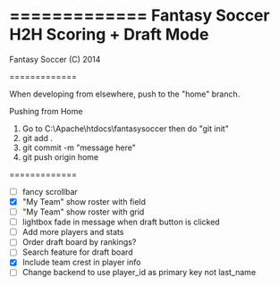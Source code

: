 =============
Fantasy Soccer H2H Scoring + Draft Mode
=============

Fantasy Soccer (C) 2014

=============

When developing from elsewhere, push to the "home" branch. 

Pushing from Home
1. Go to C:\Apache\htdocs\fantasysoccer then do "git init"
2. git add . 
3. git commit -m "message here"
4. git push origin home

=============
- [ ] fancy scrollbar
- [x] "My Team" show roster with field
- [ ] "My Team" show roster with grid
- [ ] lightbox fade in message when draft button is clicked
- [ ] Add more players and stats
- [ ] Order draft board by rankings?
- [ ] Search feature for draft board
- [x] Include team crest in player info
- [ ] Change backend to use player_id as primary key not last_name